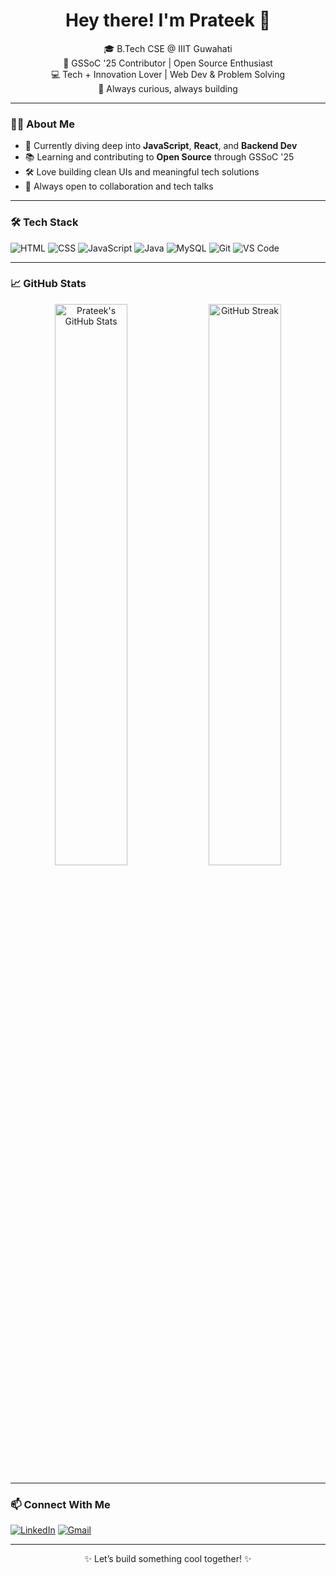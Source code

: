 <h1 align="center">Hey there! I'm Prateek 👋</h1>

<p align="center">
🎓 B.Tech CSE @ IIIT Guwahati <br>
🌱 GSSoC '25 Contributor | Open Source Enthusiast <br>
💻 Tech + Innovation Lover | Web Dev & Problem Solving <br>
🚀 Always curious, always building
</p>

---

### 👨‍💻 About Me

- 🧠 Currently diving deep into **JavaScript**, **React**, and **Backend Dev**
- 📚 Learning and contributing to **Open Source** through GSSoC '25
- 🛠️ Love building clean UIs and meaningful tech solutions
- 💬 Always open to collaboration and tech talks

---

### 🛠️ Tech Stack

![HTML](https://img.shields.io/badge/-HTML5-E34F26?logo=html5&logoColor=white&style=flat)
![CSS](https://img.shields.io/badge/-CSS3-1572B6?logo=css3&logoColor=white&style=flat)
![JavaScript](https://img.shields.io/badge/-JavaScript-F7DF1E?logo=javascript&logoColor=black&style=flat)
![Java](https://img.shields.io/badge/-Java-007396?logo=java&logoColor=white&style=flat)
![MySQL](https://img.shields.io/badge/-MySQL-4479A1?logo=mysql&logoColor=white&style=flat)
![Git](https://img.shields.io/badge/-Git-F05032?logo=git&logoColor=white&style=flat)
![VS Code](https://img.shields.io/badge/-VS%20Code-007ACC?logo=visual-studio-code&logoColor=white&style=flat)

---

### 📈 GitHub Stats

<p align="center">
  <img src="https://github-readme-stats.vercel.app/api?username=prateekiiitg56&show_icons=true&theme=radical" alt="Prateek's GitHub Stats" width="48%" />
  <img src="https://github-readme-streak-stats.herokuapp.com?user=prateekiiitg56&theme=radical" alt="GitHub Streak" width="48%" />
</p>

---

### 📫 Connect With Me

[![LinkedIn](https://img.shields.io/badge/-LinkedIn-blue?logo=linkedin&style=flat-square)](www.linkedin.com/in/prateek-47b315289)
[![Gmail](https://img.shields.io/badge/-prateek.email@example.com-D14836?style=flat-square&logo=gmail&logoColor=white)](mailto:ps332927@gmail.com)

---

<p align="center">✨ Let’s build something cool together! ✨</p>
